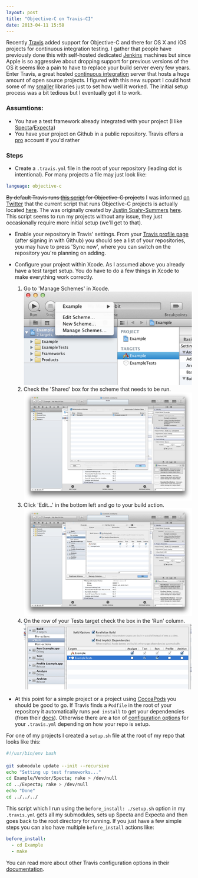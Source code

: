 ```yaml
---
layout: post
title: "Objective-C on Travis-CI"
date: 2013-04-11 15:58
---
```


Recently [Travis](https://travis-ci.org/) added support for Objective-C and there for OS X and iOS projects for continuous integration testing. I gather that people have previously done this with self-hosted dedicated [Jenkins](http://jenkins-ci.org/) machines but since Apple is so aggressive about dropping support for previous versions of the OS it seems like a pain to have to replace your build server every few years. Enter Travis, a great hosted [continuous integration](http://en.wikipedia.org/wiki/Continuous_integration) server that hosts a huge amount of open source projects. I figured with this new support I could host some of my [smaller](https://github.com/Keithbsmiley/KSADNTwitterFormatter) libraries just to set how well it worked. The initial setup process was a bit tedious but I eventually got it to work.

### Assumtions:

+ You have a test framework already integrated with your project (I like [Specta](https://github.com/petejkim/specta)/[Expecta](https://github.com/petejkim/expecta))
+ You have your project on Github in a public repository. Travis offers a [pro](http://about.travis-ci.org/docs/user/travis-pro/) account if you'd rather

### Steps

- Create a `.travis.yml` file in the root of your repository (leading dot is intentional). For many projects a file may just look like:

``` yaml
language: objective-c
```

<del>By default Travis runs [this script](https://gist.github.com/henrikhodne/73151fccea7af3201f63) for Objective-C projects</del> I was informed [on Twitter](https://twitter.com/henrikhodne/status/322665896806060032) that the current script that runs Objective-C projects is actually located [here](https://github.com/travis-ci/travis-cookbooks/blob/osx/ci_environment/travis_build_environment/files/default/ci_user/travis-utils/osx-cibuild.sh). The was originally created by [Justin Spahr-Summers](https://github.com/jspahrsummers) [here](https://github.com/jspahrsummers/objc-build-scripts). This script seems to run my projects without any issue, they just occasionally require more initial setup (we'll get to that).

- Enable your repository in Travis' settings. From your [Travis profile page](https://travis-ci.org/profile) (after signing in with Github) you should see a list of your repositories, you may have to press 'Sync now', where you can switch on the repository you're planning on adding.

- Configure your project within Xcode. As I assumed above you already have a test target setup. You do have to do a few things in Xcode to make everything work correctly.

  1. Go to 'Manage Schemes' in Xcode. ![Manage Schemes](/images/travis/manageschemes.png)
  2. Check the 'Shared' box for the scheme that needs to be run. ![Shared Scheme](/images/travis/shareschemes.png)
  3. Click 'Edit...' in the bottom left and go to your build action. ![Edit Scheme](/images/travis/editscheme.png)
  4. On the row of your Tests target check the box in the 'Run' column. ![Run Test](/images/travis/runtest.png)

- At this point for a simple project or a project using [CocoaPods](http://cocoapods.org/) you should be good to go. If Travis finds a `Podfile` in the root of your repository it automatically runs `pod install` to get your dependencies (from their [docs](http://about.travis-ci.org/docs/user/languages/objective-c/)). Otherwise there are a ton of [configuration options](http://about.travis-ci.org/docs/user/build-configuration/) for your `.travis.yml` depending on how your repo is setup.

For one of my projects I created a `setup.sh` file at the root of my repo that looks like this:

``` bash
#!/usr/bin/env bash

git submodule update --init --recursive
echo "Setting up test frameworks..."
cd Example/Vendor/Specta; rake > /dev/null
cd ../Expecta; rake > /dev/null
echo "Done"
cd ../../../
```

This script which I run using the `before_install: ./setup.sh` option in my `.travis.yml` gets all my submodules, sets up Specta and Expecta and then goes back to the root directory for running. If you just have a few simple steps you can also have multiple `before_install` actions like:

``` yaml
before_install:
  - cd Example
  - make
```

You can read more about other Travis configuration options in their [documentation](http://about.travis-ci.org/docs/user/build-configuration/).

